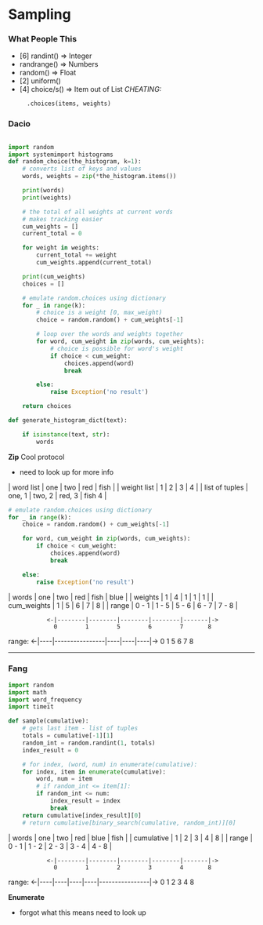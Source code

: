 # Sampling

### What People This
- [6] randint() => Integer
- randrange() => Numbers  
- random() => Float
- [2] uniform()
- [4] choice/s() => Item out of List
  *CHEATING:*
  ```python
    .choices(items, weights)
  ```

### Dacio

```python

import random
import systemimport histograms
def random_choice(the_histogram, k=1):
    # converts list of keys and values
    words, weights = zip(*the_histogram.items())

    print(words)
    print(weights)

    # the total of all weights at current words
    # makes tracking easier
    cum_weights = []
    current_total = 0

    for weight in weights:
        current_total += weight
        cum_weights.append(current_total)

    print(cum_weights)
    choices = []

    # emulate random.choices using dictionary
    for _ in range(k):
        # choice is a weight [0, max_weight)
        choice = random.random() + cum_weights[-1]

        # loop over the words and weights together
        for word, cum_weight in zip(words, cum_weights):
            # choice is possible for word's weight
            if choice < cum_weight:
                choices.append(word)
                break

        else:
            raise Exception('no result')

    return choices

def generate_histogram_dict(text):

    if isinstance(text, str):
        words
```

**Zip**
Cool protocol
- need to look up for more info

| word list      | one    | two    | red    | fish   |
| weight list    | 1      |  2     | 3      | 4      |
| list of tuples | one, 1 | two, 2 | red, 3 | fish 4 |

```python
# emulate random.choices using dictionary
for _ in range(k):
    choice = random.random() + cum_weights[-1]

    for word, cum_weight in zip(words, cum_weights):
        if choice < cum_weight:
            choices.append(word)
            break

    else:
        raise Exception('no result')

```
| words          | one    | two    | red    | fish   | blue  |
| weights        | 1      | 4      | 1      | 1      | 1     |
| cum_weights    | 1      | 5      | 6      | 7      | 8     |
| range          | 0 - 1  | 1 - 5  | 5 - 6  | 6 - 7  | 7 - 8 |

               <-|--------|--------|--------|--------|-------|->
                 0        1        5        6        7       8
range:
               <-|----|----------------|----|----|----|->
                 0    1                5    6    7    8

---

### Fang

```python
import random
import math
import word_frequency
import timeit

def sample(cumulative):
    # gets last item - list of tuples
    totals = cumulative[-1][1]
    random_int = random.randint(1, totals)
    index_result = 0

    # for index, (word, num) in enumerate(cumulative):
    for index, item in enumerate(cumulative):
        word, num = item
        # if random_int <= item[1]:
        if random_int <= num:
            index_result = index
            break
    return cumulative[index_result][0]
    # return cumulative[binary_search(cumulative, random_int)][0]
```

| words          | one    | two    | red    | blue   | fish  |
| cumulative     | 1      | 2      | 3      | 4      | 8     |
| range          | 0 - 1  | 1 - 2  | 2 - 3  | 3 - 4  | 4 - 8 |

               <-|--------|--------|--------|--------|-------|->
                 0        1        2        3        4       8
range:
               <-|----|----|----|----|----------------|->
                 0    1    2    3    4                8  


**Enumerate**
- forgot what this means need to look up
